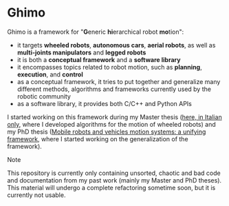 # Ghimo

Ghimo is a framework for "**G**eneric **hi**erarchical robot **mo**tion":
                                                                                 
- it targets **wheeled robots**, **autonomous cars**, **aerial robots**, as well as **multi-joints manipulators** and **legged robots**
- it is both a **conceptual framework** and a **software library**               
- it encompasses topics related to robot motion, such as **planning**, **execution**, and **control**
- as a conceptual framework, it tries to put together and generalize many different methods, algorithms and frameworks currently used by the robotic community
- as a software library, it provides both C/C++ and Python APIs                  
                                                                                 
I started working on this framework during my Master thesis ([here, in Italian only](oldies/from-msc-thesis/tesi-pathplanning.pdf),
where I developed algorithms for the motion of wheeled robots) and my PhD thesis
([Mobile robots and vehicles motion systems: a unifying framework](https://www.researchgate.net/publication/345310578_Mobile_robots_and_vehicles_motion_systems_a_unifying_framework),
where I started working on the generalization of the framework).

> [!NOTE]
> This repository is currently only containing unsorted, chaotic and bad code and documentation
> from my past work (mainly my Master and PhD theses). This material will undergo a complete
> refactoring sometime soon, but it is currently not usable.
